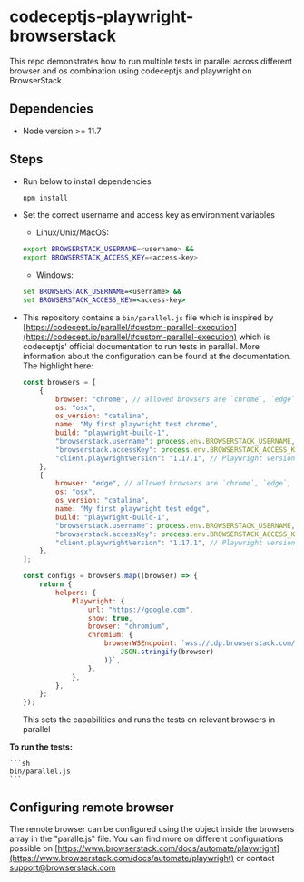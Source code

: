 # codeceptjs-playwright-browserstack

This repo demonstrates how to run multiple tests in parallel across different browser and os combination using codeceptjs and playwright on BrowserStack

## Dependencies

-   Node version >= 11.7

## Steps

-   Run below to install dependencies

    ```sh
    npm install
    ```

-   Set the correct username and access key as environment variables

    -   Linux/Unix/MacOS:

    ```sh
    export BROWSERSTACK_USERNAME=<username> &&
    export BROWSERSTACK_ACCESS_KEY=<access-key>
    ```

    -   Windows:

    ```bat
    set BROWSERSTACK_USERNAME=<username> &&
    set BROWSERSTACK_ACCESS_KEY=<access-key>
    ```

-   This repository contains a `bin/parallel.js` file which is inspired by [https://codecept.io/parallel/#custom-parallel-execution](https://codecept.io/parallel/#custom-parallel-execution) which is codeceptjs' official documentation to run tests in parallel. More information about the configuration can be found at the documentation. The highlight here:

    ```js
    const browsers = [
    	{
    		browser: "chrome", // allowed browsers are `chrome`, `edge`, `playwright-chromium`, `playwright-firefox` and `playwright-webkit`
    		os: "osx",
    		os_version: "catalina",
    		name: "My first playwright test chrome",
    		build: "playwright-build-1",
    		"browserstack.username": process.env.BROWSERSTACK_USERNAME,
    		"browserstack.accessKey": process.env.BROWSERSTACK_ACCESS_KEY,
    		"client.playwrightVersion": "1.17.1", // Playwright version being used on your local project needs to be passed in this capability for BrowserStack to be able to map request and responses correctly
    	},
    	{
    		browser: "edge", // allowed browsers are `chrome`, `edge`, `playwright-chromium`, `playwright-firefox` and `playwright-webkit`
    		os: "osx",
    		os_version: "catalina",
    		name: "My first playwright test edge",
    		build: "playwright-build-1",
    		"browserstack.username": process.env.BROWSERSTACK_USERNAME,
    		"browserstack.accessKey": process.env.BROWSERSTACK_ACCESS_KEY,
    		"client.playwrightVersion": "1.17.1", // Playwright version being used on your local project needs to be passed in this capability for BrowserStack to be able to map request and responses correctly
    	},
    ];

    const configs = browsers.map((browser) => {
    	return {
    		helpers: {
    			Playwright: {
    				url: "https://google.com",
    				show: true,
    				browser: "chromium",
    				chromium: {
    					browserWSEndpoint: `wss://cdp.browserstack.com/playwright?caps=${encodeURIComponent(
    						JSON.stringify(browser)
    					)}`,
    				},
    			},
    		},
    	};
    });
    ```

    This sets the capabilities and runs the tests on relevant browsers in parallel

<b>To run the tests:</b>

    ```sh
    bin/parallel.js
    ```

## Configuring remote browser

The remote browser can be configured using the object inside the browsers array in the "paralle.js" file. You can find more on different configurations possible on [https://www.browserstack.com/docs/automate/playwright](https://www.browserstack.com/docs/automate/playwright) or contact [support@browserstack.com](mailto:support@browserstack.com)
